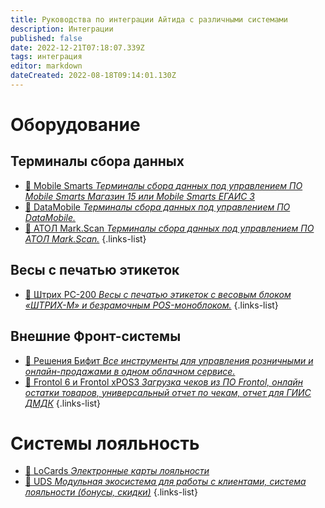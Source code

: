 ```yaml
---
title: Руководства по интеграции Айтида с различными системами
description: Интеграции
published: false
date: 2022-12-21T07:18:07.339Z
tags: интеграция
editor: markdown
dateCreated: 2022-08-18T09:14:01.130Z
---
```


# Оборудование
## Терминалы сбора данных

- [:blue_book: Mobile Smarts *Терминалы сбора данных под управлением ПО Mobile Smarts Магазин 15 или Mobile Smarts ЕГАИС 3*](/integrations/mobilesmarts)
- [:blue_book: DataMobile *Терминалы сбора данных под управлением ПО DataMobile.*](/integrations/datamobile)
- [:blue_book: АТОЛ Mark.Scan *Терминалы сбора данных под управлением ПО АТОЛ Mark.Scan.*](/integrations/markscan)
{.links-list}

## Весы с печатью этикеток
- [:blue_book: Штрих PC-200 *Весы с печатью этикеток с весовым блоком «ШТРИХ-М» и безрамочным POS-моноблоком.*](/integrations/shtrih-pc-200)
{.links-list}

## Внешние Фронт-системы
- [:blue_book: Решения Бифит *Все инструменты для управления розничными и онлайн-продажами в одном облачном сервисе.*](/integrations/bifit)
- [:blue_book: Frontol 6 и Frontol xPOS3 *Загрузка чеков из ПО Frontol, онлайн остатки товаров, универсальный отчет по чекам, отчет для ГИИС ДМДК*](/integrations/frontol)
{.links-list}

# Системы лояльность
- [:blue_book: LoCards *Электронные карты лояльности*](/integrations/locards)
- [:blue_book: UDS *Модульная экосистема для работы с клиентами, система лояльности (бонусы, скидки)*](/integrations/uds)
{.links-list}